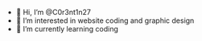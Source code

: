 - 👋 Hi, I’m @C0r3nt1n27
- 👀 I’m interested in website coding and graphic design
- 🌱 I’m currently learning coding


<!---
C0r3nt1n27/C0r3nt1n27 is a ✨ special ✨ repository because its `README.md` (this file) appears on your GitHub profile.
You can click the Preview link to take a look at your changes.
--->
